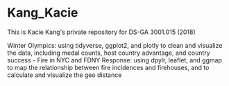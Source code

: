 # Kang_Kacie
This is Kacie Kang's private repository for DS-GA 3001.015 (2018)


Winter Olympics: using tidyverse, ggplot2, and plotly to clean and visualize the data, including medal counts, host country advantage, and country success - Fire in NYC and FDNY Response: using dpylr, leaflet, and ggmap to map the relationship between fire incidences and firehouses, and to calculate and visualize the geo distance
